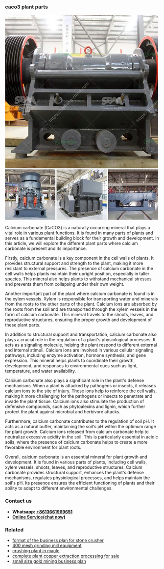 <h3>caco3 plant parts</h3><img src='1706767868.jpg' alt=''><p>Calcium carbonate (CaCO3) is a naturally occurring mineral that plays a vital role in various plant functions. It is found in many parts of plants and serves as a fundamental building block for their growth and development. In this article, we will explore the different plant parts where calcium carbonate is present and its importance.</p><p>Firstly, calcium carbonate is a key component in the cell walls of plants. It provides structural support and strength to the plant, making it more resistant to external pressures. The presence of calcium carbonate in the cell walls helps plants maintain their upright position, especially in taller species. This mineral also helps plants to withstand mechanical stresses and prevents them from collapsing under their own weight.</p><p>Another important part of the plant where calcium carbonate is found is in the xylem vessels. Xylem is responsible for transporting water and minerals from the roots to the other parts of the plant. Calcium ions are absorbed by the roots from the soil and are transported through the xylem vessels in the form of calcium carbonate. This mineral travels to the shoots, leaves, and reproductive structures, ensuring the proper growth and development of these plant parts.</p><p>In addition to structural support and transportation, calcium carbonate also plays a crucial role in the regulation of a plant's physiological processes. It acts as a signaling molecule, helping the plant respond to different external and internal stimuli. Calcium ions are involved in various cellular signaling pathways, including enzyme activation, hormone synthesis, and gene expression. This mineral helps plants to coordinate their growth, development, and responses to environmental cues such as light, temperature, and water availability.</p><p>Calcium carbonate also plays a significant role in the plant's defense mechanisms. When a plant is attacked by pathogens or insects, it releases calcium ions to the site of injury. These ions help to reinforce the cell walls, making it more challenging for the pathogens or insects to penetrate and invade the plant tissue. Calcium ions also stimulate the production of defensive compounds, such as phytoalexins and lignin, which further protect the plant against microbial and herbivore attacks.</p><p>Furthermore, calcium carbonate contributes to the regulation of soil pH. It acts as a natural buffer, maintaining the soil's pH within the optimum range for plant growth. Calcium ions released from calcium carbonate help to neutralize excessive acidity in the soil. This is particularly essential in acidic soils, where the presence of calcium carbonate helps to create a more favorable environment for plant roots.</p><p>Overall, calcium carbonate is an essential mineral for plant growth and development. It is found in various parts of plants, including cell walls, xylem vessels, shoots, leaves, and reproductive structures. Calcium carbonate provides structural support, enhances the plant's defense mechanisms, regulates physiological processes, and helps maintain the soil's pH. Its presence ensures the efficient functioning of plants and their ability to adapt to different environmental challenges.</p><h3>Contact us</h3><ul><li><strong>Whatsapp:&nbsp;<a href="https://wa.me/8613661969651">+8613661969651</a></strong></li><li><a href="https://swt.shibang-china.com/?git&amp;zhl&amp;caco3 plant parts"><strong>Online Service(chat now)</strong></a></li></ul><h3>Related</h3><ul><li><a href='format of the business plan for stone crusher.md'>format of the business plan for stone crusher</a></li><li><a href='400 mesh grinding mill equipment.md'>400 mesh grinding mill equipment</a></li><li><a href='crushing plant in maule.md'>crushing plant in maule</a></li><li><a href='complete plant copper extraction processing for sale.md'>complete plant copper extraction processing for sale</a></li><li><a href='small size gold mining business plan.md'>small size gold mining business plan</a></li></ul>